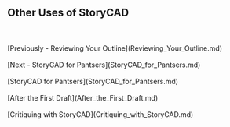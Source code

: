 ## Other Uses of StoryCAD ##
 <br/>
 <br/>
[Previously - Reviewing Your Outline](Reviewing_Your_Outline.md) <br/>
 <br/>
[Next - StoryCAD for Pantsers](StoryCAD_for_Pantsers.md) <br/>
 <br/>
[StoryCAD for Pantsers](StoryCAD_for_Pantsers.md) <br/><br/>
[After the First Draft](After_the_First_Draft.md) <br/><br/>
[Critiquing with StoryCAD](Critiquing_with_StoryCAD.md) <br/><br/>
